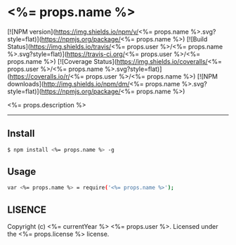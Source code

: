 # <%= props.name %>

[![NPM version](https://img.shields.io/npm/v/<%= props.name %>.svg?style=flat)](https://npmjs.org/package/<%= props.name %>)
[![Build Status](https://img.shields.io/travis/<%= props.user %>/<%= props.name %>.svg?style=flat)](https://travis-ci.org/<%= props.user %>/<%= props.name %>)
[![Coverage Status](https://img.shields.io/coveralls/<%= props.user %>/<%= props.name %>.svg?style=flat)](https://coveralls.io/r/<%= props.user %>/<%= props.name %>)
[![NPM downloads](http://img.shields.io/npm/dm/<%= props.name %>.svg?style=flat)](https://npmjs.org/package/<%= props.name %>)

<%= props.description %>

---

## Install

```bash
$ npm install <%= props.name %> -g
```

## Usage

```bash
var <%= props.name %> = require('<%= props.name %>');
```

## LISENCE

Copyright (c) <%= currentYear %> <%= props.user %>. Licensed under the <%= props.license %> license.

